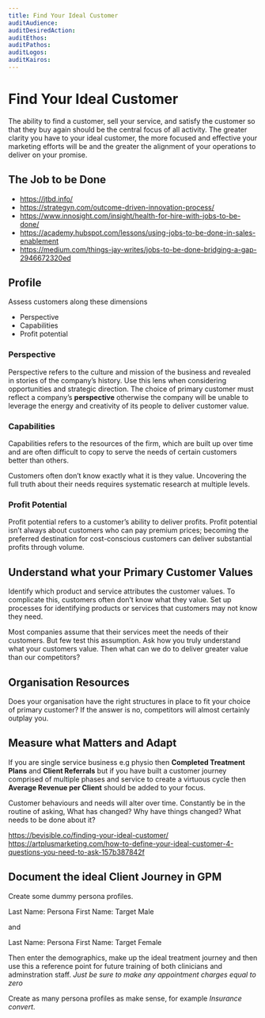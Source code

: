 ```yaml
---
title: Find Your Ideal Customer
auditAudience:
auditDesiredAction:
auditEthos:
auditPathos:
auditLogos:
auditKairos:
---
```


# Find Your Ideal Customer

The ability to find a customer, sell your service, and satisfy the customer so that they buy again should be the central focus of all activity. The greater clarity you have to your ideal customer, the more focused and effective your marketing efforts will be and the greater the alignment of your operations to deliver on your promise.

## The Job to be Done

- https://jtbd.info/
- https://strategyn.com/outcome-driven-innovation-process/
- https://www.innosight.com/insight/health-for-hire-with-jobs-to-be-done/
- https://academy.hubspot.com/lessons/using-jobs-to-be-done-in-sales-enablement
- https://medium.com/things-jay-writes/jobs-to-be-done-bridging-a-gap-2946672320ed

## Profile

Assess customers along these dimensions

- Perspective
- Capabilities
- Profit potential

### Perspective

Perspective refers to the culture and mission of the business and revealed in stories of the company’s history. Use this lens when considering opportunities and strategic direction. The choice of primary customer must reflect a company’s **perspective** otherwise the company will be unable to leverage the energy and creativity of its people to deliver customer value.

### Capabilities

Capabilities refers to the resources of the firm, which are built up over time and are often difficult to copy to serve the needs of certain customers better than others.

Customers often don’t know exactly what it is they value. Uncovering the full truth about their needs requires systematic research at multiple levels.

### Profit Potential

Profit potential refers to a customer’s ability to deliver profits. Profit potential isn’t always about customers who can pay premium prices; becoming the preferred destination for cost-conscious customers can deliver substantial profits through volume.

## Understand what your Primary Customer Values

Identify which product and service attributes the customer values. To complicate this, customers often don’t know what they value. Set up processes for identifying products or services that customers may not know they need.

Most companies assume that their services meet the needs of their customers. But few test this assumption. Ask how you truly understand what your customers value. Then what can we do to deliver greater value than our competitors?

## Organisation Resources

Does your organisation have the right structures in place to fit your choice of primary customer? If the answer is no, competitors will almost certainly outplay you.

## Measure what Matters and Adapt

If you are single service business e.g physio then **Completed Treatment Plans** and **Client Referrals** but if you have built a customer journey comprised of multiple phases and service to create a virtuous cycle then **Average Revenue per Client** should be added to your focus.

Customer behaviours and needs will alter over time. Constantly be in the routine of asking, What has changed? Why have things changed? What needs to be done about it?

https://bevisible.co/finding-your-ideal-customer/
https://artplusmarketing.com/how-to-define-your-ideal-customer-4-questions-you-need-to-ask-157b387842f

## Document the ideal Client Journey in GPM

Create some dummy persona profiles.

Last Name: Persona
First Name: Target Male

and

Last Name: Persona
First Name: Target Female

Then enter the demographics, make up the ideal treatment journey and then use this a reference point for future training of both clinicians and adminstration staff. _Just be sure to make any appointment charges equal to zero_

Create as many persona profiles as make sense, for example _Insurance convert_.
